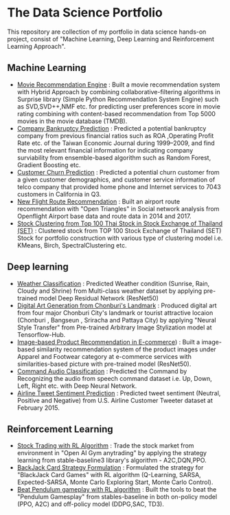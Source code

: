 # The Data Science Portfolio
 This repository are collection of my portfolio in data science hands-on project, consist of "Machine Learning, Deep Learning and Reinforcement Learning Approach".
 
## Machine Learning 
- [Movie Recommendation Engine](https://github.com/WarintornNawong/Portfolio/tree/main/Movie_Recommendation) : Built a movie recommendation system with Hybrid Approach  by combining collaborative-filtering algorithms in Surprise library (Simple Python RecommendatIon System Engine) such as SVD,SVD++,NMF etc. for predicting user preferences score in movie rating combining with content-based recommendation from Top 5000 movies in the movie database (TMDB).   
- [Company Bankruptcy Prediction](https://github.com/WarintornNawong/Portfolio/tree/main/Bankruptcy%20Prediction) : Predicted a potential bankruptcy company from previous financial ratios such as ROA ,Operating Profit Rate etc. of the Taiwan Economic Journal during 1999–2009, and find the most relevant financial information for indicating company surviability from ensemble-based algorithm such as Random Forest, Gradient Boosting etc.    
- [Customer Churn Prediction](https://github.com/WarintornNawong/Portfolio/tree/main/Customer_Churn_Prediction) : Predicted a potential churn customer from a given customer demographics, and customer service information of telco company that provided home phone and Internet services to 7043 customers in California in Q3.
- [New Flight Route Recommendation](https://github.com/WarintornNawong/Portfolio/tree/main/Airport_Route_Analysis) : Built an airport route recommendation with "Open Triangles" in Social network analysis from  Openflight Airport base data and route data in 2014 and 2017.
- [Stock Clustering from Top 100 Thai Stock in Stock Exchange of Thailand (SET)](https://github.com/WarintornNawong/Portfolio/tree/main/THAI%20STOCK%20CLUSTERING) : Clustered stock from TOP 100 Stock Exchange of Thailand (SET) Stock for portfolio construction with various type of clustering model i.e. KMeans, Birch, SpectralClustering etc.

## Deep learning
- [Weather Classification](https://github.com/WarintornNawong/Portfolio/blob/main/Weather%20Classification/README.md) : Predicted Weather condition (Sunrise, Rain, Cloudy and Shrine) from Multi-class weather dataset by applying pre-trained model Deep Residual Network (ResNet50)
- [Digital Art Generation from Chonburi's Landmark](https://github.com/WarintornNawong/Portfolio/tree/main/Digital_Art_Museum) : Produced digital art from four major Chonburi City's landmark or tourist attractive locaion  (Chonburi , Bangseun , Sriracha and  Pattaya City) by applying "Neural Style Transfer" from Pre-trained Arbitrary Image Stylization model at Tensorflow-Hub.
- [Image-based Product Recommendation in E-commerce](https://github.com/WarintornNawong/Portfolio/tree/main/Image-based%20product%20recommendation%20in%20E-commerce)) : Built a image-based similarity recommendation system of the product images under Apparel and Footwear category at e-commerce services with similarities-based picture with pre-trained model (ResNet50).
- [Command Audio Classification](https://github.com/WarintornNawong/Portfolio/tree/main/Command%20Audio%20Classification) : Predicted the Command by Recognizing the audio from speech command dataset i.e. Up, Down, Left, Right etc. with Deep Neural Network.
- [Airline Tweet Sentiment Prediction](https://github.com/WarintornNawong/Portfolio/blob/main/Airline%20Tweet%20Sentiment%20Prediction/README.md) : Predicted tweet sentiment (Neutral, Positive and Negative) from U.S. Airline Customer Tweeter dataset at February 2015.

## Reinforcement Learning
- [Stock Trading with RL Algorithm](https://github.com/WarintornNawong/Portfolio/tree/main/Stock%20Trading%20with%20RL%20Algorithm) : Trade the stock market from environment in "Open AI Gym anytrading" by applying the strategy learning from  stable-baseline3 library's algorithm - A2C,DQN,PPO.
- [BackJack Card Strategy Formulation](https://github.com/WarintornNawong/Portfolio/tree/main/BlackJack%20Card%20Strategy%20Formulation) : Formulated the strategy for "BlackJack Card Games" with RL algorithm (Q-Learning, SARSA, Expected-SARSA, Monte Carlo Exploring Start, Monte Carlo Control).
- [Beat Pendulum gameplay with RL algorithm](https://github.com/WarintornNawong/Portfolio/tree/main/Beat%20Pendulum%20gameplay%20with%20RL%20algorithm) : Built the tools to beat the "Pendulum Gamesplay" from stables-baseline in both on-policy model (PPO, A2C) and off-policy model (DDPG,SAC, TD3).
